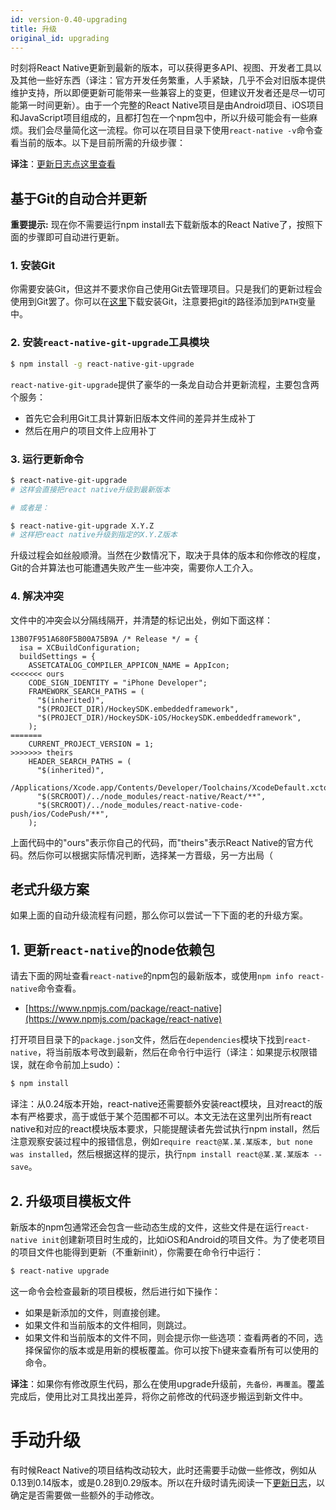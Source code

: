 ```yaml
---
id: version-0.40-upgrading
title: 升级
original_id: upgrading
---
```


时刻将React Native更新到最新的版本，可以获得更多API、视图、开发者工具以及其他一些好东西（译注：官方开发任务繁重，人手紧缺，几乎不会对旧版本提供维护支持，所以即便更新可能带来一些兼容上的变更，但建议开发者还是尽一切可能第一时间更新）。由于一个完整的React Native项目是由Android项目、iOS项目和JavaScript项目组成的，且都打包在一个npm包中，所以升级可能会有一些麻烦。我们会尽量简化这一流程。你可以在项目目录下使用`react-native -v`命令查看当前的版本。以下是目前所需的升级步骤：

__译注__：[更新日志点这里查看](http://bbs.reactnative.cn/category/1)


## 基于Git的自动合并更新

**重要提示:** 现在你不需要运行npm install去下载新版本的React Native了，按照下面的步骤即可自动进行更新。

### 1. 安装Git
你需要安装Git，但这并不要求你自己使用Git去管理项目。只是我们的更新过程会使用到Git罢了。你可以在[这里](https://git-scm.com/downloads)下载安装Git，注意要把git的路径添加到`PATH`变量中。

### 2. 安装`react-native-git-upgrade`工具模块

```sh
$ npm install -g react-native-git-upgrade
```

`react-native-git-upgrade`提供了豪华的一条龙自动合并更新流程，主要包含两个服务：

* 首先它会利用Git工具计算新旧版本文件间的差异并生成补丁
* 然后在用户的项目文件上应用补丁

### 3. 运行更新命令

```sh
$ react-native-git-upgrade
# 这样会直接把react native升级到最新版本

# 或者是：

$ react-native-git-upgrade X.Y.Z
# 这样把react native升级到指定的X.Y.Z版本
```

升级过程会如丝般顺滑。当然在少数情况下，取决于具体的版本和你修改的程度，Git的合并算法也可能遭遇失败产生一些冲突，需要你人工介入。

### 4. 解决冲突

文件中的冲突会以分隔线隔开，并清楚的标记出处，例如下面这样：

```
13B07F951A680F5B00A75B9A /* Release */ = {
  isa = XCBuildConfiguration;
  buildSettings = {
    ASSETCATALOG_COMPILER_APPICON_NAME = AppIcon;
<<<<<<< ours
    CODE_SIGN_IDENTITY = "iPhone Developer";
    FRAMEWORK_SEARCH_PATHS = (
      "$(inherited)",
      "$(PROJECT_DIR)/HockeySDK.embeddedframework",
      "$(PROJECT_DIR)/HockeySDK-iOS/HockeySDK.embeddedframework",
    );
=======
    CURRENT_PROJECT_VERSION = 1;
>>>>>>> theirs
    HEADER_SEARCH_PATHS = (
      "$(inherited)",
      /Applications/Xcode.app/Contents/Developer/Toolchains/XcodeDefault.xctoolchain/usr/include,
      "$(SRCROOT)/../node_modules/react-native/React/**",
      "$(SRCROOT)/../node_modules/react-native-code-push/ios/CodePush/**",
    );
```

上面代码中的"ours"表示你自己的代码，而"theirs"表示React Native的官方代码。然后你可以根据实际情况判断，选择某一方晋级，另一方出局（

## 老式升级方案

如果上面的自动升级流程有问题，那么你可以尝试一下下面的老的升级方案。

## 1. 更新`react-native`的node依赖包

请去下面的网址查看`react-native`的npm包的最新版本，或使用`npm info react-native`命令查看。

* [https://www.npmjs.com/package/react-native](https://www.npmjs.com/package/react-native)

打开项目目录下的`package.json`文件，然后在`dependencies`模块下找到`react-native`，将当前版本号改到最新，然后在命令行中运行（译注：如果提示权限错误，就在命令前加上sudo）： 

```sh
$ npm install
```

译注：从0.24版本开始，react-native还需要额外安装react模块，且对react的版本有严格要求，高于或低于某个范围都不可以。本文无法在这里列出所有react native和对应的react模块版本要求，只能提醒读者先尝试执行npm install，然后注意观察安装过程中的报错信息，例如`require react@某.某.某版本, but none was installed`，然后根据这样的提示，执行`npm install react@某.某.某版本 --save`。

## 2. 升级项目模板文件

新版本的npm包通常还会包含一些动态生成的文件，这些文件是在运行`react-native init`创建新项目时生成的，比如iOS和Android的项目文件。为了使老项目的项目文件也能得到更新（不重新init），你需要在命令行中运行：

```sh
$ react-native upgrade
```

这一命令会检查最新的项目模板，然后进行如下操作：

* 如果是新添加的文件，则直接创建。
* 如果文件和当前版本的文件相同，则跳过。
* 如果文件和当前版本的文件不同，则会提示你一些选项：查看两者的不同，选择保留你的版本或是用新的模板覆盖。你可以按下`h`键来查看所有可以使用的命令。

__译注__：如果你有修改原生代码，那么在使用upgrade升级前，`先备份，再覆盖`。覆盖完成后，使用比对工具找出差异，将你之前修改的代码逐步搬运到新文件中。

# 手动升级

有时候React Native的项目结构改动较大，此时还需要手动做一些修改，例如从0.13到0.14版本，或是0.28到0.29版本。所以在升级时请先阅读一下[更新日志](http://bbs.reactnative.cn/category/1/)，以确定是否需要做一些额外的手动修改。
